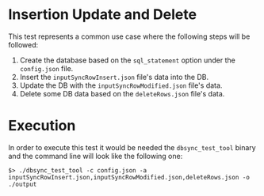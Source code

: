# Insertion Update and Delete
This test represents a common use case where the following steps will be followed:
1) Create the database based on the `sql_statement` option under the `config.json` file.
2) Insert the `inputSyncRowInsert.json` file's data into the DB.
3) Update the DB with the `inputSyncRowModified.json` file's data.
4) Delete some DB data based on the `deleteRows.json` file's data.

# Execution
In order to execute this test it would be needed the `dbsync_test_tool` binary and the command line will look like the following one:
```
$> ./dbsync_test_tool -c config.json -a inputSyncRowInsert.json,inputSyncRowModified.json,deleteRows.json -o ./output
```

